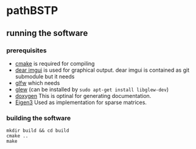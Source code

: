 # pathBSTP

## running the software

### prerequisites
- [cmake](https://cmake.org/) is required for compiling
- [dear imgui](https://github.com/ocornut/imgui) is used for graphical output. dear imgui is contained as git submodule but it needs
- [glfw](https://www.glfw.org/) which needs
- [glew](https://github.com/nigels-com/glew) (can be installed by `sudo apt-get install libglew-dev`)
- [doxygen](https://www.doxygen.nl/) This is optinal for generating documentation.
- [Eigen3](https://eigen.tuxfamily.org/) Used as implementation for sparse matrices.

### building the software
```
mkdir build && cd build
cmake ..
make
```
